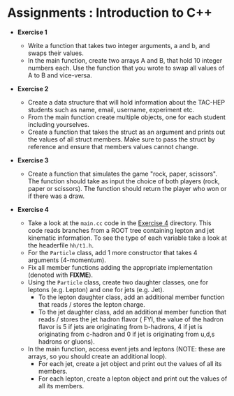 # Assignments : Introduction to C++

- **Exercise 1** 
  - Write a function that takes two integer arguments, a and b, and swaps their values.
  - In the main function, create two arrays A and B, that hold 10 integer numbers each. Use the function that you wrote to swap all values of A to B and vice-versa.

- **Exercise 2**
  - Create a data structure that will hold information about the TAC-HEP students such as name, email, username, experiment etc.
  - From the main function create multiple objects, one for each student including yourselves.
  - Create a function that takes the struct as an argument and prints out the values of all struct members. Make sure to pass the struct by reference and ensure that members values cannot change.

- **Exercise 3**
  - Create a function that simulates the game "rock, paper, scissors". The function should take as input the choice of both players (rock, paper or scissors). The function should return the player who won or if there was a draw.

- **Exercise 4**
  - Take a look at the `main.cc` code in the [Exercise 4](https://github.com/ckoraka/tac-hep-gpus/tree/main/week2/Exercise4) directory. This code reads branches from a ROOT tree containing lepton and jet kinematic information. To see the type of each variable take a look at the headerfile `hh/t1.h`.
  - For the `Particle` class, add 1 more constructor that takes 4 arguments (4-momentum).
  - Fix all member functions adding the appropriate implementation (denoted with **FIXME**).
  - Using the `Particle` class, create two daughter classes, one for leptons (e.g. Lepton) and one for jets (e.g. Jet). 
    - To the lepton daughter class, add an additional member function that reads / stores the lepton charge.
    - To the jet daughter class, add an additional member function that reads / stores the jet hadron flavor ( FYI, the value of the hadron flavor is 5 if jets are originating from b-hadrons, 4 if jet is originating from c-hadron and 0 if jet is originating from u,d,s hadrons or gluons). 
  - In the main function, access event jets and leptons (NOTE: these are arrays, so you should create an additional loop).
    - For each jet, create a jet object and print out the values of all its members.
    - For each lepton, create a lepton object and print out the values of all its members.
